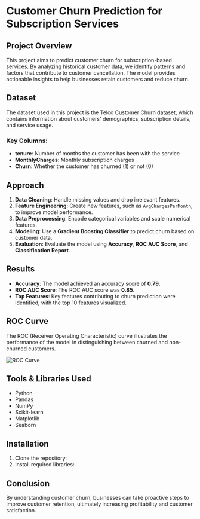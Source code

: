 # Customer Churn Prediction for Subscription Services

## Project Overview
This project aims to predict customer churn for subscription-based services. By analyzing historical customer data, we identify patterns and factors that contribute to customer cancellation. The model provides actionable insights to help businesses retain customers and reduce churn.

## Dataset
The dataset used in this project is the Telco Customer Churn dataset, which contains information about customers' demographics, subscription details, and service usage.

### Key Columns:
- **tenure**: Number of months the customer has been with the service
- **MonthlyCharges**: Monthly subscription charges
- **Churn**: Whether the customer has churned (1) or not (0)

## Approach
1. **Data Cleaning**: Handle missing values and drop irrelevant features.
2. **Feature Engineering**: Create new features, such as `AvgChargesPerMonth`, to improve model performance.
3. **Data Preprocessing**: Encode categorical variables and scale numerical features.
4. **Modeling**: Use a **Gradient Boosting Classifier** to predict churn based on customer data.
5. **Evaluation**: Evaluate the model using **Accuracy**, **ROC AUC Score**, and **Classification Report**.

## Results
- **Accuracy**: The model achieved an accuracy score of **0.79**.
- **ROC AUC Score**: The ROC AUC score was **0.85**.
- **Top Features**: Key features contributing to churn prediction were identified, with the top 10 features visualized.

## ROC Curve
The ROC (Receiver Operating Characteristic) curve illustrates the performance of the model in distinguishing between churned and non-churned customers.

![ROC Curve](roc_curve.png)

## Tools & Libraries Used
- Python
- Pandas
- NumPy
- Scikit-learn
- Matplotlib
- Seaborn

## Installation
1. Clone the repository:
2. Install required libraries:

## Conclusion
By understanding customer churn, businesses can take proactive steps to improve customer retention, ultimately increasing profitability and customer satisfaction.
